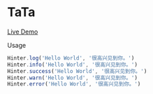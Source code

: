 # TaTa

[Live Demo](http://xiaoranran.site/tata/)

Usage

```js
Hinter.log('Hello World', '很高兴见到你。')
Hinter.info('Hello World', '很高兴见到你。')
Hinter.success('Hello World', '很高兴见到你。')
Hinter.warn('Hello World', '很高兴见到你。')
Hinter.error('Hello World', '很高兴见到你。')
```